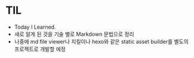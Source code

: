 # TIL
* Today I Learned.
* 새로 알게 된 것을 기술 별로 Markdown 문법으로 정리
* 나중에 md file viewer나 지킬이나 hexo와 같은 static asset builder를 별도의 프로젝트로 개발할 에정